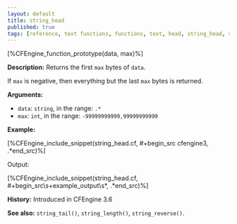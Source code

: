 ```yaml
---
layout: default
title: string_head
published: true
tags: [reference, text functions, functions, text, head, string_head, substring]
---
```


[%CFEngine_function_prototype(data, max)%]

**Description:** Returns the first `max` bytes of `data`.

If `max` is negative, then everything but the last `max` bytes is returned.

**Arguments:**

* `data`: `string`, in the range: `.*`
* `max`: `int`, in the range: `-99999999999,99999999999`

**Example:**

[%CFEngine_include_snippet(string_head.cf, #\+begin_src cfengine3, .*end_src)%]

Output:

[%CFEngine_include_snippet(string_head.cf, #\+begin_src\s+example_output\s*, .*end_src)%]

**History:** Introduced in CFEngine 3.6

**See also:** `string_tail()`, `string_length()`, `string_reverse()`.

